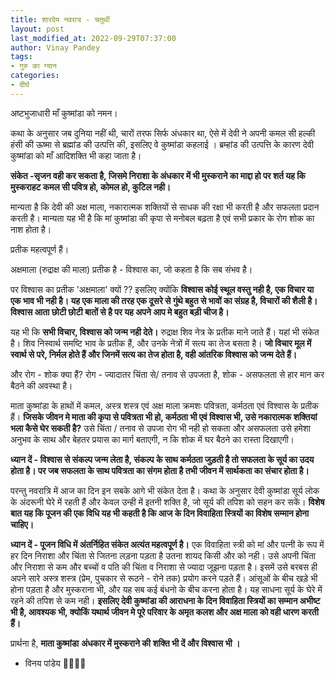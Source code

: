 ```yaml
---
title: शारदेय नवरात्र - चतुर्थी
layout: post
last_modified_at: 2022-09-29T07:37:00
author: Vinay Pandey
tags:
- गुरु का ग्यान
categories:
- दीर्घ
---
```

अष्टभुजाधारी माँ कुष्मांडा को नमन।

 कथा के अनुसार जब दुनिया नहीं थी, चारों तरफ सिर्फ अंधकार था, ऐसे में देवी ने अपनी कमल सी हल्की हंसी की ऊष्मा से ब्रह्मांड की उत्पत्ति की, इसलिए वे कुष्मांडा कहलाई । ब्रम्हांड की उत्पत्ति के कारण देवी कुष्मांडा को माँ आदिशक्ति भी कहा जाता है।

**संकेत -सृजन वही कर सकता है, जिसमे निराशा के अंधकार में भी मुस्कराने का माद्दा हो पर शर्त यह कि मुस्कराहट कमल सी पवित्र हो, कोमल हो, कुटिल नही।**

मान्यता है कि देवी की अक्ष माला, नकारात्मक शक्तियों से साधक की रक्षा भी करती है और सफलता प्रदान करती है। मान्यता यह भी है कि मां कुष्मांडा की कृपा से मनोबल बढ़ता है एवं सभी प्रकार के रोग शोक का नाश होता है।

प्रतीक महत्वपूर्ण हैं।

अक्षमाला (रुद्राक्ष की माला)  प्रतीक है -  विश्वास का,  जो कहता है कि सब संभव है।
 
पर विश्वास का प्रतीक 'अक्षमाला' क्यों ??
इसलिए क्योंकि **विश्वास कोई स्थूल वस्तु नही है, एक विचार या एक भाव भी नही है। यह एक माला की तरह एक दूसरे से गुंथे बहुत से भावों का संग्रह है, विचारों की शैली है। विश्वास आता छोटी छोटी बातों से है पर यह अपने आप मे बहुत बड़ी चीज है।**

यह भी कि **सभी विचार, विश्वास को जन्म नही देते।** रुद्राक्ष शिव नेत्र के प्रतीक माने जाते हैं। यहां भी संकेत है। शिव निस्वार्थ  समष्टि भाव के प्रतीक हैं, और उनके नेत्रों में सत्य का तेज बसता है। **जो विचार मूल में स्वार्थ से परे, निर्मल होते हैं और जिनमें सत्य का तेज होता है, वही आंतरिक विश्वास को जन्म देते हैं।** 

और रोग - शोक क्या हैं? 
रोग - ज्यादातर चिंता से/ तनाव से उपजता है,
शोक - असफलता से हार मान कर बैठने की अवस्था है।

माता कुष्मांडा के हाथों में कमल, अस्त्र शस्त्र एवं अक्ष माला क्रमशः पवित्रता, कर्मठता एवं विश्वास के प्रतीक हैं। **जिसके जीवन मे माता की कृपा से पवित्रता भी हो, कर्मठता भी एवं विश्वास भी, उसे नकारात्मक शक्तियां भला कैसे घेर सकती है?** उसे चिंता / तनाव से उपजा रोग भी नही हो सकता और असफलता उसे हमेशा अनुभव के साथ और बेहतर प्रयास का मार्ग बताएगी, न कि शोक में घर बैठने का रास्ता दिखाएगी।

**ध्यान दें -  विश्वास से संकल्प जन्म लेता है, संकल्प के साथ कर्मठता जुड़ती है तो सफलता के सूर्य का उदय होता है। पर जब सफलता के साथ पवित्रता का संगम होता है तभी जीवन में सार्थकता का संचार होता है।**

परन्तु नवरात्रि में आज का दिन इन सबके आगे भी संकेत देता है। कथा के अनुसार देवी कुष्मांडा सूर्य लोक के अंदरूनी घेरे में रहती हैं और केवल उन्ही में इतनी शक्ति है, जो सूर्य की तपिश को सहन कर सकें। **विशेष बात यह कि पूजन की एक विधि यह भी कहती है कि आज के दिन विवाहिता स्त्रियों का विशेष सम्मान होना चाहिए।**

**ध्यान दें - पूजन विधि में अंतर्निहित संकेत अत्यंत महत्वपूर्ण है।** एक विवाहिता स्त्री को मां और पत्नी के रूप में हर दिन निराशा और चिंता से जितना लड़ना पड़ता है उतना शायद किसी और को नही। उसे अपनी चिंता और निराशा से कम और बच्चों व पति की चिंता व निराशा से ज्यादा जूझना पड़ता है। इसमें उसे बरबस ही अपने सारे अस्त्र शस्त्र (प्रेम, पुचकार से रूठने - रोने तक) प्रयोग करने पड़ते हैं। आंसूओं के बीच खड़े भी होना पड़ता है और मुस्कराना भी, और यह सब  कई बंधनो के बीच करना होता है। यह साधना सूर्य के घेरे में रहने की तपिश से कम नही। **इसलिए देवी कुष्मांडा की आराधना के दिन विवाहिता स्त्रियों का सम्मान अभीष्ट भी है, आवश्यक भी, क्योकिं यथार्थ जीवन मे पूरे परिवार के अमृत कलश और अक्ष माला को वही धारण करती हैं।**

प्रार्थना है,
**माता कुष्मांडा**
**अंधकार में मुस्कराने की**
**शक्ति भी दें और विश्वास भी ।**

- विनय पांडेय
🙏🌷🌷🙏


